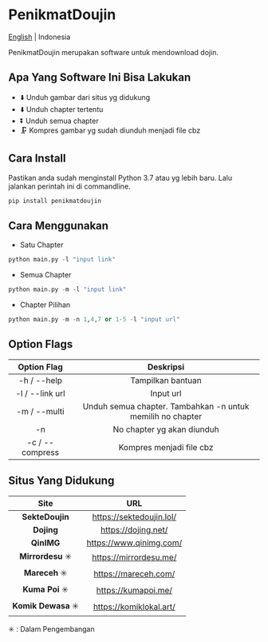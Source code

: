 # PenikmatDoujin

[English](README.MD) | Indonesia

PenikmatDoujin merupakan software untuk mendownload dojin.

## Apa Yang Software Ini Bisa Lakukan

- ⬇️ Unduh gambar dari situs yg didukung
- ⬇️ Unduh chapter tertentu
- ⏬ Unduh semua chapter
- 🗜️ Kompres gambar yg sudah diunduh menjadi file cbz

## Cara Install

Pastikan anda sudah menginstall Python 3.7 atau yg lebih baru.
Lalu jalankan perintah ini di commandline.

```python
pip install penikmatdoujin
```

## Cara Menggunakan

- Satu Chapter

```python
python main.py -l "input link"
```

- Semua Chapter

```python
python main.py -m -l "input link"
```

- Chapter Pilihan

```python
python main.py -m -n 1,4,7 or 1-5 -l "input url"
```

## Option Flags

| Option Flag | Deskripsi |
| :-: | :-: |
| -h / --help | Tampilkan bantuan |
| -l / --link url | Input url |
| -m / --multi | Unduh semua chapter. Tambahkan -n untuk memilih no chapter |
| -n | No chapter yg akan diunduh |
| -c / --compress | Kompres menjadi file cbz |

## Situs Yang Didukung

| Site | URL |
| :-: | :-: |
| **SekteDoujin** | <https://sektedoujin.lol/>|
| **Dojing** | <https://dojing.net/> |
| **QinIMG** | <https://www.qinimg.com/> |
| **Mirrordesu** ✳️ | <https://mirrordesu.me/> |
| **Mareceh** ✳️ | <https://mareceh.com/> |
| **Kuma Poi** ✳️ | <https://kumapoi.me/> |
| **Komik Dewasa** ✳️ | <https://komiklokal.art/> |

✳️ : Dalam Pengembangan
